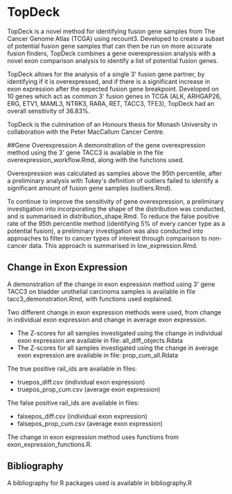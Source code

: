 # TopDeck
TopDeck is a novel method for identifying fusion gene samples from The Cancer Genome Atlas (TCGA) using recount3. Developed to create a subset of potential fusion gene samples that can then be run on more accurate fusion finders, TopDeck combines a gene overexpression analysis with a novel exon comparison analysis to identify a list of potential fusion genes. 

TopDeck allows for the analysis of a single 3' fusion gene partner, by identifying if it is overexpressed, and if there is a significant increase in exon expression after the expected fusion gene breakpoint. Developed on 10 genes which act as common 3' fusion genes in TCGA (ALK, ARHGAP26, ERG, ETV1, MAML3, NTRK3, RARA, RET, TACC3, TFE3), TopDeck had an overall sensitivity of 36.83%.

TopDeck is the culmination of an Honours thesis for Monash University in collaboration with the Peter MacCallum Cancer Centre.

##Gene Overexpression
A demonstration of the gene overexpression method using the 3' gene TACC3 is available in the file overexpression_workflow.Rmd, along with the functions used.

Overexpression was calculated as samples above the 95th percentile, after a preliminary analysis with Tukey's definition of outliers failed to identify a significant amount of fusion gene samples (outliers.Rmd).

To continue to improve the sensitivity of gene overexpression, a preliminary investigation into incorporating the shape of the distribution was conducted, and is summarised in distribution_shape.Rmd.
To reduce the false positive rate of the 95th percentile method (identifying 5% of every cancer type as a potential fusion), a preliminary investigation was also conducted into approaches to filter to cancer types of interest through comparison to non-cancer data. This approach is summarised in low_expression.Rmd.

## Change in Exon Expression
A demonstration of the change in exon expression method using 3' gene TACC3 on bladder urothelial carcinoma samples is available in file tacc3_demonstration.Rmd, with functions used explained.

Two different change in exon expression methods were used, from change in individual exon expression and change in average exon expression.
- The Z-scores for all samples investigated using the change in individual exon expression are available in file: all_diff_objects.Rdata
- The Z-scores for all samples investigated using the change in average exon expression are available in file: prop_cum_all.Rdata

The true positive rail_ids are available in files:
- truepos_diff.csv (individual exon expression)
- truepos_prop_cum.csv (average exon expression)

The false positive rail_ids are available in files:
- falsepos_diff.csv (individual exon expression)
- falsepos_prop_cum.csv (average exon expression)


The change in exon expression method uses functions from exon_expression_functions.R.

## Bibliography
A bibliography for R packages used is available in bibliography.R
